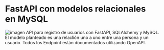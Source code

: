 # FastAPI con modelos relacionales en MySQL
![imagen](https://user-images.githubusercontent.com/37969577/124841282-7baa4200-df52-11eb-88fb-050d7193da32.png)
API para registro de usuarios con FastAPI, SQLAlchemy y MySQL.
El modelo planteado es una relaclión uno a uno entre una persona y un usuario. Todos los Endpoint están documentados utilizando OpenAPI.
